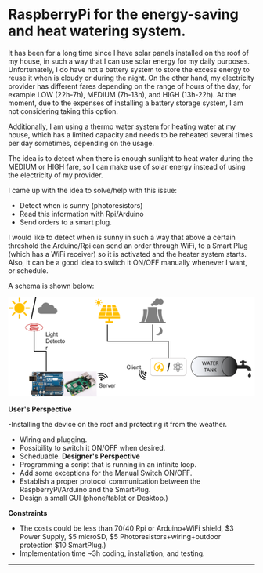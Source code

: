 # RaspberryPi for the energy-saving and heat watering system.

It has been for a long time since I have solar panels installed on the roof of my house, in such a way that I can use solar energy for my daily purposes. Unfortunately, I do have not a battery system to store the excess energy to reuse it when is cloudy or during the night. On the other hand, my electricity provider has different fares depending on the range of hours of the day, for example LOW (22h-7h), MEDIUM (7h-13h), and HIGH (13h-22h). At the moment, due to the expenses of installing a battery storage system, I am not considering taking this option.

Additionally, I am using a thermo water system for heating water at my house, which has a limited capacity and needs to be reheated several times per day sometimes, depending on the usage. 

The idea is to detect when there is enough sunlight to heat water during the MEDIUM or HIGH fare, so I can make use of solar energy instead of using the electricity of my provider.

I came up with the idea to solve/help with this issue:
- Detect when is sunny (photoresistors)
- Read this information with Rpi/Arduino
- Send orders to a smart plug.

I would like to detect when is sunny in such a way that above a certain threshold the Arduino/Rpi can send an order through WiFi, to a Smart Plug (which has a WiFi receiver) so it is activated and the heater system starts. Also, it can be a good idea to switch it ON/OFF manually whenever I want, or schedule.

A schema is shown below:

![](Image.png "Image")


**User's Perspective**

-Installing the device on the roof and protecting it from the weather.
- Wiring and plugging.
- Possibility to switch it ON/OFF when desired.
- Scheduable.
**Designer's Perspective**
- Programming a script that is running in an infinite loop.
- Add some exceptions for the Manual Switch ON/OFF.
- Establish a proper protocol communication between the RaspberryPi/Arduino and the SmartPlug.
- Design a small GUI (phone/tablet or Desktop.)

**Constraints**
- The costs could be less than $70 ($40 Rpi or Arduino+WiFi shield, $3 Power Supply, $5 microSD, $5 Photoresistors+wiring+outdoor protection $10 SmartPlug.)
- Implementation time ~3h coding, installation, and testing.

----